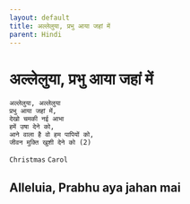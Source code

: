 ```yaml
---
layout: default
title: अल्लेलुया, प्रभु आया जहां में
parent: Hindi
---
```

# अल्लेलुया, प्रभु आया जहां में
```
अल्लेलुया, अल्लेलुया
प्रभु आया जहां में,
देखो चमकी नई आभा
हमें उषा देने को,
आने वाला है वो हम पापियों को,
जीवन मुक्ति खुशी देने को (2)
```
`Christmas` `Carol`

## Alleluia, Prabhu aya jahan mai